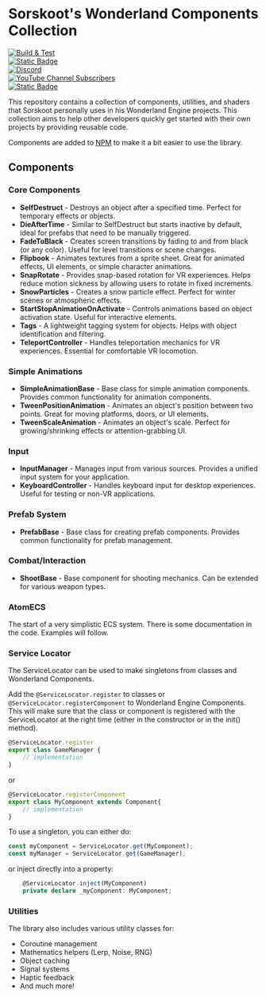 # Sorskoot's Wonderland Components Collection

[![Build & Test](https://github.com/sorskoot/SorskootWonderlandComponents/actions/workflows/release-package.yml/badge.svg)](https://github.com/sorskoot/SorskootWonderlandComponents/actions/workflows/release-package.yml)  
[![Static Badge](https://img.shields.io/badge/NPM%20Package-npm-%23cc3534?logo=npm)](https://www.npmjs.com/package/@sorskoot/wonderland-components)  
[![Discord](https://img.shields.io/discord/238401268492533770?logo=discord&logoColor=white&label=Discord&color=%20%235865F2)](https://discord.gg/J3j43p8)  
[![YouTube Channel Subscribers](https://img.shields.io/youtube/channel/subscribers/UCce5_8Mm8ioo7PKPsTP93zQ?style=flat&logo=youtube)](https://youtube.com/sorskoot)  
[![Static Badge](https://img.shields.io/badge/sorskoot-website-blue)](https://timmykokke.com)

This repository contains a collection of components, utilities, and shaders that Sorskoot personally uses in his Wonderland Engine projects. This collection aims to help other developers quickly get started with their own projects by providing reusable code.

Components are added to [NPM](https://www.npmjs.com/package/@sorskoot/wonderland-components) to make it a bit easier to use the library.

## Components

### Core Components

- **SelfDestruct** - Destroys an object after a specified time. Perfect for temporary effects or objects.
- **DieAfterTime** - Similar to SelfDestruct but starts inactive by default, ideal for prefabs that need to be manually triggered.
- **FadeToBlack** - Creates screen transitions by fading to and from black (or any color). Useful for level transitions or scene changes.
- **Flipbook** - Animates textures from a sprite sheet. Great for animated effects, UI elements, or simple character animations.
- **SnapRotate** - Provides snap-based rotation for VR experiences. Helps reduce motion sickness by allowing users to rotate in fixed increments.
- **SnowParticles** - Creates a snow particle effect. Perfect for winter scenes or atmospheric effects.
- **StartStopAnimationOnActivate** - Controls animations based on object activation state. Useful for interactive elements.
- **Tags** - A lightweight tagging system for objects. Helps with object identification and filtering.
- **TeleportController** - Handles teleportation mechanics for VR experiences. Essential for comfortable VR locomotion.

### Simple Animations

- **SimpleAnimationBase** - Base class for simple animation components. Provides common functionality for animation components.
- **TweenPositionAnimation** - Animates an object's position between two points. Great for moving platforms, doors, or UI elements.
- **TweenScaleAnimation** - Animates an object's scale. Perfect for growing/shrinking effects or attention-grabbing UI.

### Input

- **InputManager** - Manages input from various sources. Provides a unified input system for your application.
- **KeyboardController** - Handles keyboard input for desktop experiences. Useful for testing or non-VR applications.

### Prefab System

- **PrefabBase** - Base class for creating prefab components. Provides common functionality for prefab management.

### Combat/Interaction

- **ShootBase** - Base component for shooting mechanics. Can be extended for various weapon types.

### AtomECS

The start of a very simplistic ECS system.
There is some documentation in the code. Examples will follow.

### Service Locator

The ServiceLocator can be used to make singletons from classes and Wonderland Components.

Add the `@ServiceLocator.register` to classes or `@ServiceLocator.registerComponent` to Wonderland Engine Components. This will make sure that the class or component is registered with the ServiceLocator at the right time (either in the constructor or in the init() method).

```ts
@ServiceLocator.register
export class GameManager {
    // implementation
}

```

or

```ts
@ServiceLocator.registerComponent
export class MyComponent extends Component{
    // implementation
}
```

To use a singleton, you can either do:

```ts
const myComponent = ServiceLocator.get(MyComponent);
const myManager = ServiceLocator.get(GameManager);
```

or inject directly into a property:

```ts
    @ServiceLocator.inject(MyComponent)
    private declare _myComponent: MyComponent;
```

### Utilities

The library also includes various utility classes for:

- Coroutine management
- Mathematics helpers (Lerp, Noise, RNG)
- Object caching
- Signal systems
- Haptic feedback
- And much more!
